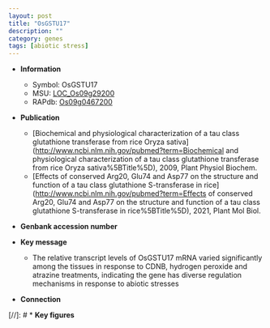 ```yaml
---
layout: post
title: "OsGSTU17"
description: ""
category: genes
tags: [abiotic stress]
---
```


* **Information**  
    + Symbol: OsGSTU17  
    + MSU: [LOC_Os09g29200](http://rice.plantbiology.msu.edu/cgi-bin/ORF_infopage.cgi?orf=LOC_Os09g29200)  
    + RAPdb: [Os09g0467200](http://rapdb.dna.affrc.go.jp/viewer/gbrowse_details/irgsp1?name=Os09g0467200)  

* **Publication**  
    + [Biochemical and physiological characterization of a tau class glutathione transferase from rice Oryza sativa](http://www.ncbi.nlm.nih.gov/pubmed?term=Biochemical and physiological characterization of a tau class glutathione transferase from rice Oryza sativa%5BTitle%5D), 2009, Plant Physiol Biochem.
    + [Effects of conserved Arg20, Glu74 and Asp77 on the structure and function of a tau class glutathione S-transferase in rice](http://www.ncbi.nlm.nih.gov/pubmed?term=Effects of conserved Arg20, Glu74 and Asp77 on the structure and function of a tau class glutathione S-transferase in rice%5BTitle%5D), 2021, Plant Mol Biol.

* **Genbank accession number**  

* **Key message**  
    + The relative transcript levels of OsGSTU17 mRNA varied significantly among the tissues in response to CDNB, hydrogen peroxide and atrazine treatments, indicating the gene has diverse regulation mechanisms in response to abiotic stresses

* **Connection**  

[//]: # * **Key figures**  


